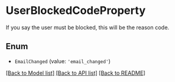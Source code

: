 # UserBlockedCodeProperty

If you say the user must be blocked, this will be the reason code.

## Enum

* `EmailChanged` (value: `'email_changed'`)

[[Back to Model list]](../README.md#documentation-for-models) [[Back to API list]](../README.md#documentation-for-api-endpoints) [[Back to README]](../README.md)
